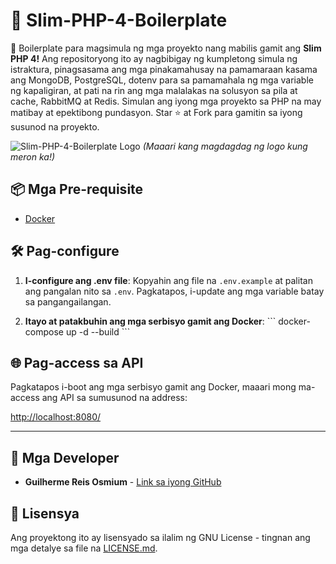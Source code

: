 # 🚀 Slim-PHP-4-Boilerplate

🚀 Boilerplate para magsimula ng mga proyekto nang mabilis gamit ang **Slim PHP 4!** Ang repositoryong ito ay nagbibigay ng kumpletong simula ng istraktura, pinagsasama ang mga pinakamahusay na pamamaraan kasama ang MongoDB, PostgreSQL, dotenv para sa pamamahala ng mga variable ng kapaligiran, at pati na rin ang mga malalakas na solusyon sa pila at cache, RabbitMQ at Redis. Simulan ang iyong mga proyekto sa PHP na may matibay at epektibong pundasyon. Star ⭐ at Fork para gamitin sa iyong susunod na proyekto.

![Slim-PHP-4-Boilerplate Logo](https://avatars.githubusercontent.com/u/18685227?v=4) 
*(Maaari kang magdagdag ng logo kung meron ka!)*

## 📦 Mga Pre-requisite

- [Docker](https://www.docker.com/get-started)

## 🛠️ Pag-configure

1. **I-configure ang .env file**: Kopyahin ang file na `.env.example` at palitan ang pangalan nito sa `.env`. Pagkatapos, i-update ang mga variable batay sa pangangailangan.

2. **Itayo at patakbuhin ang mga serbisyo gamit ang Docker**:
\```
docker-compose up -d --build
\```

## 🌐 Pag-access sa API

Pagkatapos i-boot ang mga serbisyo gamit ang Docker, maaari mong ma-access ang API sa sumusunod na address:

[http://localhost:8080/](http://localhost:8080/)

---

## 🤖 Mga Developer

- **Guilherme Reis Osmium** - [Link sa iyong GitHub](https://github.com/guilhermeosmium)

## 📄 Lisensya

Ang proyektong ito ay lisensyado sa ilalim ng GNU License - tingnan ang mga detalye sa file na [LICENSE.md](LICENSE.md).
